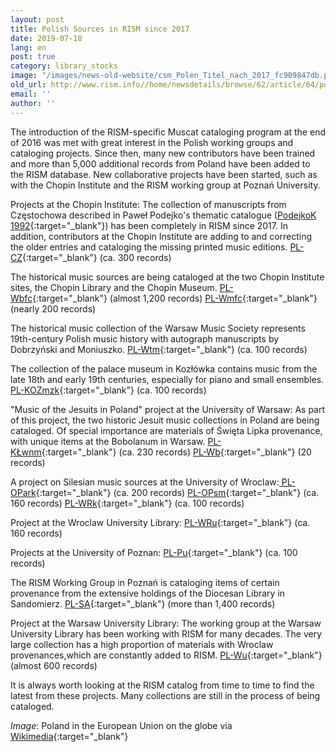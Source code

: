 ```yaml
---
layout: post
title: Polish Sources in RISM since 2017
date: 2019-07-18
lang: en
post: true
category: library_stocks
image: "/images/news-old-website/csm_Polen_Titel_nach_2017_fc909847db.png"
old_url: http://www.rism.info//home/newsdetails/browse/62/article/64/polish-sources-in-rism-since-2017.html
email: ''
author: ''
---
```



The introduction of the RISM-specific Muscat cataloging program at the end of 2016 was met with great interest in the Polish working groups and cataloging projects. Since then, many new contributors have been trained and more than 5,000 additional records from Poland have been added to the RISM database. New collaborative projects have been started, such as with the Chopin Institute and the RISM working group at Poznań University.

Projects at the Chopin Institute:
The collection of manuscripts from Częstochowa described in Paweł Podejko's thematic catalogue ([PodejkoK 1992](https://opac.rism.info/search?id=lit1869){:target="_blank"}) has been completely in RISM since 2017. In addition, contributors at the Chopin Institute are adding to and correcting the older entries and cataloging the missing printed music editions.
[PL-CZ](https://opac.rism.info/search?View=rism&siglum=PL-CZ&Language=en){:target="_blank"} (ca. 300 records)

The historical music sources are being cataloged at the two Chopin Institute sites, the Chopin Library and the Chopin Museum.
[PL-Wbfc](https://opac.rism.info/search?View=rism&siglum=PL-Wbfc&Language=en){:target="_blank"} (almost 1,200 records)
[PL-Wmfc](https://opac.rism.info/search?View=rism&siglum=PL-Wmfc&Language=en){:target="_blank"} (nearly 200 records)

The historical music collection of the Warsaw Music Society represents 19th-century Polish music history with autograph manuscripts by Dobrzyński and Moniuszko.
[PL-Wtm](https://opac.rism.info/search?View=rism&siglum=PL-Wtm&Language=en){:target="_blank"} (ca. 100 records)

The collection of the palace museum in Kozłówka contains music from the late 18th and early 19th centuries, especially for piano and small ensembles.
[PL-KOZmzk](https://opac.rism.info/search?View=rism&siglum=PL-KOZmzk&Language=en){:target="_blank"} (ca. 100 records)

"Music of the Jesuits in Poland" project at the University of Warsaw:
As part of this project, the two historic Jesuit music collections in Poland are being cataloged. Of special importance are materials of Święta Lipka provenance, with unique items at the Bobolanum in Warsaw.
[PL-KŁwnm](https://opac.rism.info/search?View=rism&siglum=PL-K%C5%81wnm&Language=en){:target="_blank"} (ca. 230 records)
[PL-Wb](https://opac.rism.info/search?View=rism&siglum=PL-Wb&Language=en){:target="_blank"} (20 records)

A project on Silesian music sources at the University of Wroclaw:[
PL-OPark](https://opac.rism.info/search?View=rism&siglum=PL-OPark&Language=en){:target="_blank"} (ca. 200 records)
[PL-OPsm](https://opac.rism.info/search?View=rism&siglum=PL-OPsm&Language=en){:target="_blank"} (ca. 160 records)
[PL-WRk](https://opac.rism.info/search?View=rism&siglum=PL-WRk&Language=en){:target="_blank"} (ca. 100 records)

Project at the Wroclaw University Library: [PL-WRu](https://opac.rism.info/search?View=rism&siglum=PL-WRu&Language=en){:target="_blank"} (ca. 160 records)

Projects at the University of Poznan: [PL-Pu](https://opac.rism.info/search?View=rism&siglum=PL-Pu&Language=en){:target="_blank"} (ca. 100 records)

The RISM Working Group in Poznań is cataloging items of certain provenance from the extensive holdings of the Diocesan Library in Sandomierz.
[PL-SA](https://opac.rism.info/search?View=rism&siglum=PL-SA&Language=en){:target="_blank"} (more than 1,400 records)

Project at the Warsaw University Library:
The working group at the Warsaw University Library has been working with RISM for many decades. The very large collection has a high proportion of materials with Wroclaw provenances,which are constantly added to RISM.
[PL-Wu](https://opac.rism.info/search?View=rism&siglum=PL-Wu&Language=en){:target="_blank"} (almost 600 records)

It is always worth looking at the RISM catalog from time to time to find the latest from these projects. Many collections are still in the process of being cataloged.



_Image_: Poland in the European Union on the globe via [Wikimedia](https://upload.wikimedia.org/wikipedia/commons/thumb/e/e1/Poland_in_the_European_Union_on_the_globe_%28Europe_centered%29.svg/1200px-Poland_in_the_European_Union_on_the_globe_%28Europe_centered%29.svg.png){:target="_blank"}



<script type="text/javascript">var switchTo5x=true;</script><script type="text/javascript" src="http://w.sharethis.com/button/buttons.js"></script><script type="text/javascript">stLight.options({publisher: "9b601438-1ce1-49d8-bfd7-9cff5df54c17", doNotHash: false, doNotCopy: false, hashAddressBar: false});</script>


